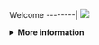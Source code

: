 Welcome
--------|
![](https://media.tenor.com/iVCiM9W7cvYAAAAd/welcome.gif)

<details>
  <summary><b>More information</b></summary>
  
#### ★ Social Accounts ★
<a href="https://www.facebook.com/Denventa.Xayonara.Team.UnlimitedARMY"><img src="https://raw.githubusercontent.com/Dumai-991/Dumai-991/main/Image/images.png" alt="alt text" width="75" height="75"></a>  
### ⇨  Install Script Di Termux
```python
apt update $$ apt upgrade
termux-setup-storage
pkg install python
pkg install git
pip install requests rich bs4 stdiomask pycryptodome
git clone https://github.com/Denventa/Denv-Crack
```
### ⇨  Menjalankan Script
```python
cd Denv-Crack
git pull
python run.py
```
### ⇨ Jika Muncul Tulisan Sebagai Berikut : 
### Module pynacl Belum Terpasang !

### Anda Menggunakan Linux ( Ex : Termux Android ),                                                                    
### Ketik :
###   $ pkg install libsodium                                                                                           
###   $ SODIUM_INSTALL=system pip install pynacl
### Setelah Menjalankan [ python run.py ]
### Harap Jalankan Perintah Yang Telah Tertera


